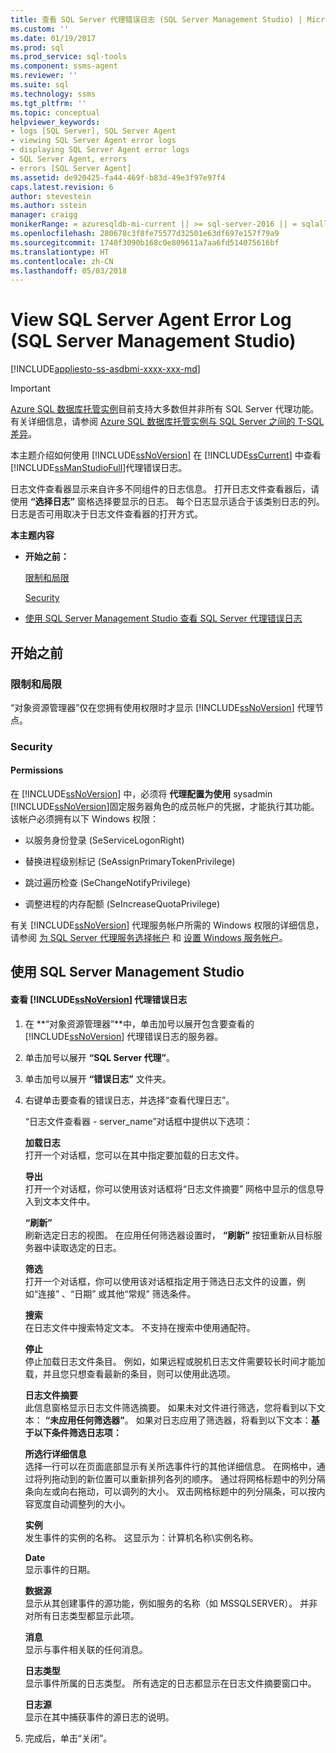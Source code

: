 ```yaml
---
title: 查看 SQL Server 代理错误日志 (SQL Server Management Studio) | Microsoft Docs
ms.custom: ''
ms.date: 01/19/2017
ms.prod: sql
ms.prod_service: sql-tools
ms.component: ssms-agent
ms.reviewer: ''
ms.suite: sql
ms.technology: ssms
ms.tgt_pltfrm: ''
ms.topic: conceptual
helpviewer_keywords:
- logs [SQL Server], SQL Server Agent
- viewing SQL Server Agent error logs
- displaying SQL Server Agent error logs
- SQL Server Agent, errors
- errors [SQL Server Agent]
ms.assetid: de920425-fa44-469f-b83d-49e3f97e97f4
caps.latest.revision: 6
author: stevestein
ms.author: sstein
manager: craigg
monikerRange: = azuresqldb-mi-current || >= sql-server-2016 || = sqlallproducts-allversions
ms.openlocfilehash: 280678c3f8fe75577d32501e63df697e157f79a9
ms.sourcegitcommit: 1740f3090b168c0e809611a7aa6fd514075616bf
ms.translationtype: HT
ms.contentlocale: zh-CN
ms.lasthandoff: 05/03/2018
---
```

# <a name="view-sql-server-agent-error-log-sql-server-management-studio"></a>View SQL Server Agent Error Log (SQL Server Management Studio)
[!INCLUDE[appliesto-ss-asdbmi-xxxx-xxx-md](../../includes/appliesto-ss-asdbmi-xxxx-xxx-md.md)]

> [!IMPORTANT]  
> [Azure SQL 数据库托管实例](https://docs.microsoft.com/azure/sql-database/sql-database-managed-instance)目前支持大多数但并非所有 SQL Server 代理功能。 有关详细信息，请参阅 [Azure SQL 数据库托管实例与 SQL Server 之间的 T-SQL 差异](https://docs.microsoft.com/azure/sql-database/sql-database-managed-instance-transact-sql-information#sql-server-agent)。

本主题介绍如何使用  [!INCLUDE[ssNoVersion](../../includes/ssnoversion_md.md)] 在 [!INCLUDE[ssCurrent](../../includes/sscurrent_md.md)] 中查看 [!INCLUDE[ssManStudioFull](../../includes/ssmanstudiofull_md.md)]代理错误日志。  
  
日志文件查看器显示来自许多不同组件的日志信息。 打开日志文件查看器后，请使用 **“选择日志”** 窗格选择要显示的日志。 每个日志显示适合于该类别日志的列。 日志是否可用取决于日志文件查看器的打开方式。  
  
**本主题内容**  
  
-   **开始之前：**  
  
    [限制和局限](#Restrictions)  
  
    [Security](#Security)  
  
-   [使用 SQL Server Management Studio 查看 SQL Server 代理错误日志](#SSMSProcedure)  
  
## <a name="BeforeYouBegin"></a>开始之前  
  
### <a name="Restrictions"></a>限制和局限  
“对象资源管理器”仅在您拥有使用权限时才显示 [!INCLUDE[ssNoVersion](../../includes/ssnoversion_md.md)] 代理节点。  
  
### <a name="Security"></a>Security  
  
#### <a name="Permissions"></a>Permissions  
在 [!INCLUDE[ssNoVersion](../../includes/ssnoversion_md.md)] 中，必须将 **代理配置为使用** sysadmin [!INCLUDE[ssNoVersion](../../includes/ssnoversion_md.md)]固定服务器角色的成员帐户的凭据，才能执行其功能。 该帐户必须拥有以下 Windows 权限：  
  
-   以服务身份登录 (SeServiceLogonRight)  
  
-   替换进程级别标记 (SeAssignPrimaryTokenPrivilege)  
  
-   跳过遍历检查 (SeChangeNotifyPrivilege)  
  
-   调整进程的内存配额 (SeIncreaseQuotaPrivilege)  
  
有关 [!INCLUDE[ssNoVersion](../../includes/ssnoversion_md.md)] 代理服务帐户所需的 Windows 权限的详细信息，请参阅 [为 SQL Server 代理服务选择帐户](../../ssms/agent/select-an-account-for-the-sql-server-agent-service.md) 和 [设置 Windows 服务帐户](http://msdn.microsoft.com/en-us/309b9dac-0b3a-4617-85ef-c4519ce9d014)。  
  
## <a name="SSMSProcedure"></a>使用 SQL Server Management Studio  
  
#### <a name="to-view-the-includessnoversionincludesssnoversionmdmd-agent-error-log"></a>查看 [!INCLUDE[ssNoVersion](../../includes/ssnoversion_md.md)] 代理错误日志  
  
1.  在 **“对象资源管理器”**中，单击加号以展开包含要查看的 [!INCLUDE[ssNoVersion](../../includes/ssnoversion_md.md)] 代理错误日志的服务器。  
  
2.  单击加号以展开 **“SQL Server 代理”**。  
  
3.  单击加号以展开 **“错误日志”** 文件夹。  
  
4.  右键单击要查看的错误日志，并选择“查看代理日志”。  
  
    “日志文件查看器 - server_name”对话框中提供以下选项：  
  
    **加载日志**  
    打开一个对话框，您可以在其中指定要加载的日志文件。  
  
    **导出**  
    打开一个对话框，你可以使用该对话框将“日志文件摘要”  网格中显示的信息导入到文本文件中。  
  
    **“刷新”**  
    刷新选定日志的视图。 在应用任何筛选器设置时， **“刷新”** 按钮重新从目标服务器中读取选定的日志。  
  
    **筛选**  
    打开一个对话框，你可以使用该对话框指定用于筛选日志文件的设置，例如“连接” 、“日期” 或其他“常规”  筛选条件。  
  
    **搜索**  
    在日志文件中搜索特定文本。 不支持在搜索中使用通配符。  
  
    **停止**  
    停止加载日志文件条目。 例如，如果远程或脱机日志文件需要较长时间才能加载，并且您只想查看最新的条目，则可以使用此选项。  
  
    **日志文件摘要**  
    此信息窗格显示日志文件筛选摘要。 如果未对文件进行筛选，您将看到以下文本： **“未应用任何筛选器”**。 如果对日志应用了筛选器，将看到以下文本：**基于以下条件筛选日志项：**<filter criteria>  
  
    **所选行详细信息**  
    选择一行可以在页面底部显示有关所选事件行的其他详细信息。 在网格中，通过将列拖动到的新位置可以重新排列各列的顺序。 通过将网格标题中的列分隔条向左或向右拖动，可以调列的大小。 双击网格标题中的列分隔条，可以按内容宽度自动调整列的大小。  
  
    **实例**  
    发生事件的实例的名称。 这显示为：计算机名称\\实例名称。  
  
    **Date**  
    显示事件的日期。  
  
    **数据源**  
    显示从其创建事件的源功能，例如服务的名称（如 MSSQLSERVER）。 并非对所有日志类型都显示此项。  
  
    **消息**  
    显示与事件相关联的任何消息。  
  
    **日志类型**  
    显示事件所属的日志类型。 所有选定的日志都显示在日志文件摘要窗口中。  
  
    **日志源**  
    显示在其中捕获事件的源日志的说明。  
  
5.  完成后，单击“关闭”。  
  
